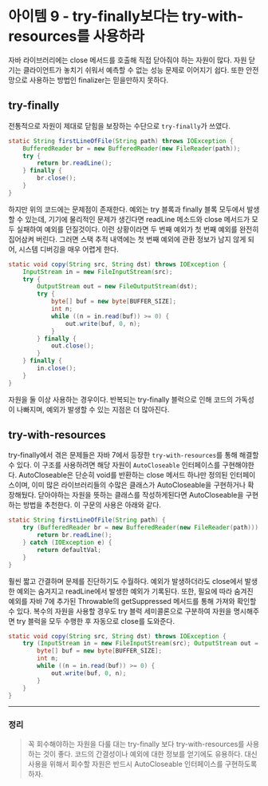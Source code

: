 # 아이템 9 - try-finally보다는 try-with-resources를 사용하라

자바 라이브러리에는 close 메서드를 호출해 직접 닫아줘야 하는 자원이 많다. 자원 닫기는 클라이언트가 놓치기 쉬워서 예측할 수 없는 성능 문제로 이어지기 쉽다. 또한 안전망으로 사용하는 방법인 finalizer는 믿을만하지 못하다.

## try-finally
전통적으로 자원이 제대로 닫힘을 보장하는 수단으로 `try-finally`가 쓰였다.
```java
static String firstLineOfFile(String path) throws IOException {
    BufferedReader br = new BufferedReader(new FileReader(path));
    try {
        return br.readLine();
    } finally {
        br.close();
    }
}
```
하지만 위의 코드에는 문제점이 존재한다. 예외는 try 블록과 finally 블록 모두에서 발생할 수 있는데, 기기에 물리적인 문제가 생긴다면 readLine 메소드와 close 메서드가 모두 실패하여 예외를 던질것이다. 이런 상황이라면 두 번째 예외가 첫 번째 예외를 완전히 집어삼켜 버린다. 그러면 스택 추적 내역에는 첫 번째 예외에 관환 정보가 남지 않게 되어, 시스템 디버깅을 매우 어렵게 한다.

```java
static void copy(String src, String dst) throws IOException {
    InputStream in = new FileInputStream(src);
    try {
        OutputStream out = new FileOutputStream(dst);
        try {
            byte[] buf = new byte[BUFFER_SIZE];
            int n;
            while ((n = in.read(buf)) >= 0) {
                out.write(buf, 0, n);
            }
        } finally {
            out.close();
        }
    } finally {
        in.close();
    }
}
```
자원을 둘 이상 사용하는 경우이다. 반복되는 try-finally 블럭으로 인해 코드의 가독성이 나빠지며, 예외가 발생할 수 있는 지점은 더 많아진다.

## try-with-resources
try-finally에서 겪은 문제들은 자바 7에서 등장한 `try-with-resources`를 통해 해결할 수 있다. 이 구조를 사용하려면 해당 자원이 `AutoCloseable` 인터페이스를 구현해야한다. AutoCloseable은 단순히 void를 반환하는 close 메서드 하나만 정의된 인터페이스이며, 이미 많은 라이브러리들의 수많은 클래스가 AutoCloseable을 구현하거나 확장해뒀다. 닫아야하는 자원을 뜻하는 클래스를 작성하게된다면 AutoCloseable을 구현하는 방법을 추천한다. 이 구문의 사용은 아래와 같다.

```java
static String firstLineOfFile(String path) {
    try (BufferedReader br = new BufferedReader(new FileReader(path))) {
        return br.readLine();
    } catch (IOException e) {
        return defaultVal;
    }
}
```
훨씬 짧고 간결하며 문제를 진단하기도 수월하다. 예외가 발생하더라도 close에서 발생한 예외는 숨겨지고 readLine에서 발생한 예외가 기록된다. 또한, 필요에 따라 숨겨진 예외를 자바 7에 추가된 Throwable의 getSuppressed 메서드를 통해 가져와 확인할 수 있다. 복수의 자원을 사용할 경우도 try 블럭 세미콜론으로 구분하여 자원을 명시해주면 try 블럭을 모두 수행한 후 자동으로 close를 도와준다.

```java
static void copy(String src, String dst) throws IOException {
    try (InputStream in = new FileInputStream(src); OutputStream out = new FileOutputStream(dst)) {
        byte[] buf = new byte[BUFFER_SIZE];
        int n;
        while ((n = in.read(buf)) >= 0) {
            out.write(buf, 0, n);
        }
    }
}
```

***
### 정리
> 꼭 회수해야하는 자원을 다룰 대는 try-finally 보다 try-with-resources를 사용하는 것이 좋다. 코드의 간결성이나 예외에 대한 정보를 얻기에도 유용하다. 대신 사용을 위해서 회수할 자원은 반드시 AutoCloseable 인터페이스를 구현하도록 하자.